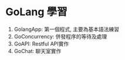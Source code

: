 # GoLang 學習

1. GolangApp: 第一個程式, 主要為基本語法練習
2. GoConcurrency: 併發程序的等待及處理
3. GoAPI: Restful API實作
4. GoChat: 聊天室實作
